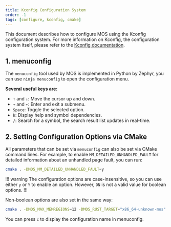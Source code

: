 ```yaml
---
title: Kconfig Configuration System
order: -1
tags: [configure, kconfig, cmake]
---
```


This document describes how to configure MOS using the Kconfig configuration system. For more information on Kconfig, the configuration system itself, please refer to the [Kconfig documentation](https://www.kernel.org/doc/html/latest/kbuild/kconfig.html).

## 1. menuconfig

The `menuconfig` tool used by MOS is implemented in Python by Zephyr, you can use `ninja menuconfig` to open the
configuration menu.

**Several useful keys are:**

- `↑` and `↓`: Move the cursor up and down.
- `→` and `←`: Enter and exit a submenu.
- `Space`: Toggle the selected option.
- `h`: Display help and symbol dependencies.
- `/`: Search for a symbol, the search result list updates in real-time.

## 2. Setting Configuration Options via CMake

All parameters that can be set via `menuconfig` can also be set via CMake command lines. For example, to enable
`MM_DETAILED_UNHANDLED_FAULT` for detailed information about an unhandled page fault, you can run:

```bash
cmake . -DMOS_MM_DETAILED_UNHANDLED_FAULT=y
```

!!! warning
The configuration options are case-insensitive, so you can use either `y` or `Y` to enable an option.
However, `ON` is not a valid value for boolean options.
!!!

Non-boolean options are also set in the same way:

```bash
cmake . -DMOS_MAX_MEMREGIONS=12 -DMOS_RUST_TARGET="x86_64-unknown-mos"
```

You can press `c` to display the configuration name in menuconfig.

